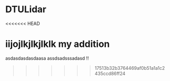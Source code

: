 # DTULidar
<<<<<<< HEAD

iijojlkjlkjlklk
my addition
=======
asdasdasdasdaasa
assdsadsssadasd
!!

>>>>>>> 17513b32b3764469af0b51a1a1c2435ccd86ff24
